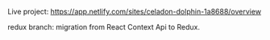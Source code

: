 Live project: https://app.netlify.com/sites/celadon-dolphin-1a8688/overview

redux branch: migration from React Context Api to Redux.
